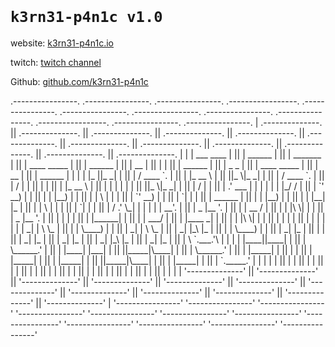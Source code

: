 <header>
  <!-- TL;DR -->
</header>

# `k3rn31-p4n1c v1.0`

website: [k3rn31-p4n1c.io](https://www.k3rn31-p4n1c.io)

twitch: [twitch channel](https://www.twitch.tv/k3rn31_p4n1c)

Github: [github.com/k3rn31-p4n1c](https://github.com/k3rn31-p4n1c)

<p>
 .----------------.  .----------------.  .----------------.  .-----------------. .----------------.  .----------------.  .----------------.  .----------------.  .----------------.  .-----------------. .----------------.  .----------------.
| .--------------. || .--------------. || .--------------. || .--------------. || .--------------. || .--------------. || .--------------. || .--------------. || .--------------. || .--------------. || .--------------. || .--------------. |
| |  ___  ____   | || |    ______    | || |  _______     | || | ____  _____  | || |    ______    | || |     __       | || |              | || |   ______     | || |   _    _     | || | ____  _____  | || |     __       | || |     ______   | |
| | |_  ||_  _|  | || |   / ____ `.  | || | |_   __ \    | || ||_   \|_   _| | || |   / ____ `.  | || |    /  |      | || |              | || |  |_   __ \   | || |  | |  | |    | || ||_   \|_   _| | || |    /  |      | || |   .' ___  |  | |
| |   | |_/ /    | || |   `'  __) |  | || |   | |__) |   | || |  |   \ | |   | || |   `'  __) |  | || |    `| |      | || |    ______    | || |    | |__) |  | || |  | |__| |_   | || |  |   \ | |   | || |    `| |      | || |  / .'   \_|  | |
| |   |  __'.    | || |   _  |__ '.  | || |   |  __ /    | || |  | |\ \| |   | || |   _  |__ '.  | || |     | |      | || |   |______|   | || |    |  ___/   | || |  |____   _|  | || |  | |\ \| |   | || |     | |      | || |  | |         | |
| |  _| |  \ \_  | || |  | \____) |  | || |  _| |  \ \_  | || | _| |_\   |_  | || |  | \____) |  | || |    _| |_     | || |              | || |   _| |_      | || |      _| |_   | || | _| |_\   |_  | || |    _| |_     | || |  \ `.___.'\  | |
| | |____||____| | || |   \______.'  | || | |____| |___| | || ||_____|\____| | || |   \______.'  | || |   |_____|    | || |              | || |  |_____|     | || |     |_____|  | || ||_____|\____| | || |   |_____|    | || |   `._____.'  | |
| |              | || |              | || |              | || |              | || |              | || |              | || |              | || |              | || |              | || |              | || |              | || |              | |
| '--------------' || '--------------' || '--------------' || '--------------' || '--------------' || '--------------' || '--------------' || '--------------' || '--------------' || '--------------' || '--------------' || '--------------' |
 '----------------'  '----------------'  '----------------'  '----------------'  '----------------'  '----------------'  '----------------'  '----------------'  '----------------'  '----------------'  '----------------'  '----------------'
</p>
